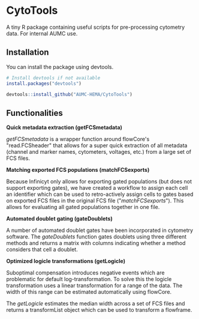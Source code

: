 # CytoTools
A tiny R package containing useful scripts for pre-processing cytometry data. For internal AUMC use. 



## Installation
You can install the package using devtools.

```r
# Install devtools if not available
install.packages("devtools")

devtools::install_github("AUMC-HEMA/CytoTools")
```



## Functionalities

**Quick metadata extraction (getFCSmetadata)**

*getFCSmetadata* is a wrapper function around flowCore's "read.FCSheader" that allows for a super quick extraction of all metadata (channel and marker names, cytometers, voltages, etc.) from a large set of FCS files. 



**Matching exported FCS populations (matchFCSexports)**

Because Infinicyt only allows for exporting gated populations (but does not support exporting gates), we have created a workflow to assign each cell an identifier which can be used to retro-actively assign cells to gates based on exported FCS files in the original FCS file ("*matchFCSexports*"). This allows for evaluating all gated populations together in one file. 



**Automated doublet gating (gateDoublets)**

A number of automated doublet gates have been incorporated in cytometry software. The *gateDoublets* function gates doublets using three different methods and returns a matrix with columns indicating whether a method considers that cell a doublet. 



**Optimized logicle transformations (getLogicle)**

Suboptimal compensation introduces negative events which are problematic for default log-transformation. To solve this the logicle transformation uses a linear transformation for a range of the data. The width of this range can be estimated automatically using flowCore. 

The *getLogicle* estimates the median width across a set of FCS files and returns a transformList object which can be used to transform a flowframe. 
